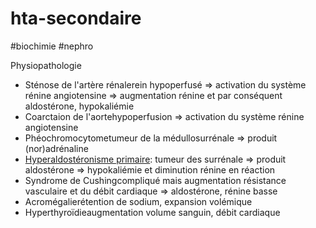 # hta-secondaire
#biochimie #nephro 


​Physiopathologie 

- Sténose de l'artère rénalerein hypoperfusé => activation du système
  rénine angiotensine => augmentation rénine et par conséquent
  aldostérone, hypokaliémie 
- Coarctaion de l'aortehypoperfusion => activation du système rénine
  angiotensine 
- Phéochromocytometumeur de la médullosurrénale => produit
  (nor)adrénaline 
- [Hyperaldostéronisme primaire](#hyperaldostc3a9ronisme-primairenorgmd): tumeur des surrénale => produit aldostérone =>
  hypokaliémie et diminution rénine en réaction 
- Syndrome de Cushingcompliqué mais augmentation résistance
  vasculaire et du débit cardiaque => aldostérone, rénine basse 
- Acromégalierétention de sodium, expansion volémique 
- Hyperthyroïdieaugmentation volume sanguin, débit cardiaque 

